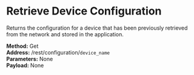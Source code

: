 # Retrieve Device Configuration
Returns the configuration for a device that has been previously
retrieved from the network and stored in the application.

**Method:** Get <br />
**Address:** /rest/configuration/`device_name` <br />
**Parameters:** None<br />
**Payload:** None<br />